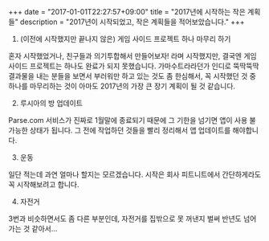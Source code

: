 +++
date = "2017-01-01T22:27:57+09:00"
title = "2017년에 시작하는 작은 계획들"
description = "2017년이 시작되었고, 작은 계획들을 적어보았습니다."
+++

1. (이전에 시작했지만 끝나지 않은) 게임 사이드 프로젝트 하나 마무리 하기

혼자 시작했었거나, 친구들과 의기투합해서 만들어보자! 라며 시작했지만, 결국엔 게임 사이드 프로젝트는 하나도 완료가 되지 못했습니다. 가마수트라라던가 인디로 뚝딱뚝딱 결과물을 내는 분들을 보면서 부러워만 하고 있는 것도 좀 한심해서, 꼭 시작했던 것 중 하나를 마무리하는 것이 아마도 2017년의 가장 큰 장기 계획이 될 것 같습니다.

2. 루시아의 방 업데이트

Parse.com 서비스가 진짜로 1월말에 종료되기 때문에 그 기한을 넘기면 앱이 사용 불가능한 상태가 됩니다. 그 전에 작업하던 것들을 빨리 정리해서 앱 업데이트를 해야합니다.

3. 운동

일단 적는데 과연 얼마나 할지는 모르겠습니다. 시작은 회사 피트니트에서 간단하게라도 꼭 시작해보려고 합니다.

4. 자전거

3번과 비슷하면서도 좀 다른 부분인데, 자전거를 집밖으로 못 꺼낸지 벌써 반년도 넘어가는 것 같아서...